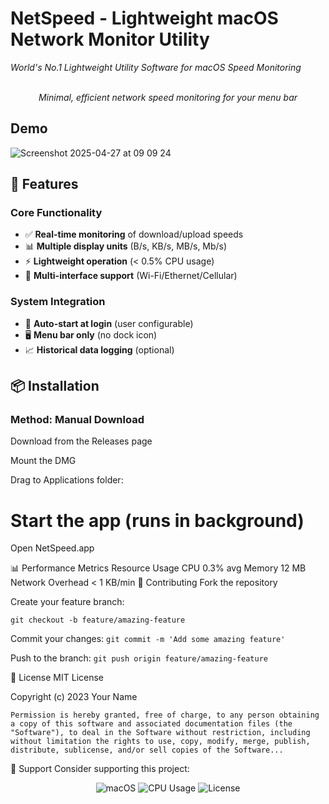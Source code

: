 # NetSpeed - Lightweight macOS Network Monitor Utility
*World's No.1 Lightweight Utility Software for macOS Speed Monitoring*


<p align="center">
  
  <br>
  <em>Minimal, efficient network speed monitoring for your menu bar</em>
</p>


## Demo
![Screenshot 2025-04-27 at 09 09 24](https://github.com/user-attachments/assets/62715db0-3b42-4bc3-87f6-b3733bfce257)

## 🚀 Features



### Core Functionality
- ✅ **Real-time monitoring** of download/upload speeds
- 📊 **Multiple display units** (B/s, KB/s, MB/s, Mb/s)
- ⚡ **Lightweight operation** (< 0.5% CPU usage)
- 🛜 **Multi-interface support** (Wi-Fi/Ethernet/Cellular)

### System Integration
- 🔗 **Auto-start at login** (user configurable)
- 🖥️ **Menu bar only** (no dock icon)
- 📈 **Historical data logging** (optional)

## 📦 Installation

### Method: Manual Download 

Download from the Releases page

Mount the DMG

Drag to Applications folder:


# Start the app (runs in background)
Open NetSpeed.app

📊 Performance Metrics
Resource	Usage
CPU	0.3% avg
Memory	12 MB
Network Overhead	< 1 KB/min
🤝 Contributing
Fork the repository

Create your feature branch:

`git checkout -b feature/amazing-feature`

Commit your changes:
`git commit -m 'Add some amazing feature'`

Push to the branch:
`git push origin feature/amazing-feature`

📜 License
MIT License

Copyright (c) 2023 Your Name

`Permission is hereby granted, free of charge, to any person obtaining a copy
of this software and associated documentation files (the "Software"), to deal
in the Software without restriction, including without limitation the rights
to use, copy, modify, merge, publish, distribute, sublicense, and/or sell
copies of the Software...`

🌟 Support
Consider supporting this project:


<p align="center"> <img src="https://img.shields.io/badge/macOS-12+-blue?logo=apple" alt="macOS"> <img src="https://img.shields.io/badge/CPU_Usage-<0.5%25-green" alt="CPU Usage"> <img src="https://img.shields.io/badge/License-MIT-blue" alt="License"> </p>
